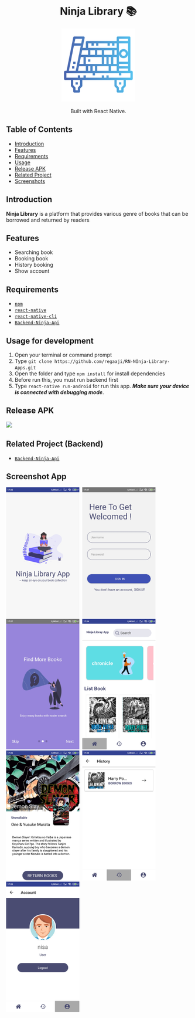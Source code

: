 <h1 align="center">Ninja Library 📚</h1>
<p align="center">
  <img width="200" src="./src/assets/icon/bookshelf.png"/>
</p>
<p align="center">
  Built with React Native.
</p>


## Table of Contents

- [Introduction](#introduction)
- [Features](#features)
- [Requirements](#requirements)
- [Usage](#usage-for-development)
- [Release APK](#release-apk)
- [Related Project](#related-project-backend)
- [Screenshots](#screenshots)

## Introduction
<b>Ninja Library</b> is a platform that provides various genre of books that can be borrowed and returned by readers

## Features

* Searching book
* Booking book
* History booking
* Show account


## Requirements
* [`npm`](https://www.npmjs.com/get-npm)
* [`react-native`](https://facebook.github.io/react-native/docs/getting-started)
* [`react-native-cli`](https://facebook.github.io/react-native/docs/getting-started)
* [`Backend-Ninja-Api`](https://github.com/regaaji/Ninja-Api)

## Usage for development
1. Open your terminal or command prompt
2. Type `git clone https://github.com/regaaji/RN-NInja-Library-Apps.git`
3. Open the folder and type `npm install` for install dependencies
4. Before run this, you must run backend first
5. Type `react-native run-android` for run this app. ***Make sure your device is connected with debugging mode***.


## Release APK
<a href="https://bit.ly/38jzR7Z">
  <img src="https://img.shields.io/badge/Download%20on%20the-Google%20Drive-blue.svg?style=popout&logo=google-drive"/>
</a>

## Related Project (Backend)
* [`Backend-Ninja-Api`](https://github.com/regaaji/Ninja-Api)

## Screenshot App

<kbd>
<img src="screenshot/splash.jpg" width="200" alt="splashscreen">
</kbd>

<kbd>
<img src="screenshot/login.jpg" width="200" alt="loginscreen">
</kbd>

<kbd>
<img src="screenshot/landing.jpg" width="200" alt="landing">
</kbd>

<kbd>
<img src="screenshot/home.jpg" width="200" 
alt="home">
</kbd>

<kbd>
<img src="screenshot/detail.jpg" width="200" 
alt="detailscreen">
</kbd>

<kbd>
<img src="screenshot/history.jpg" width="200" alt="historyscreen">
</kbd>

<kbd>
<img src="screenshot/profil.jpg" width="200" alt="profilscreen">
</kbd>
